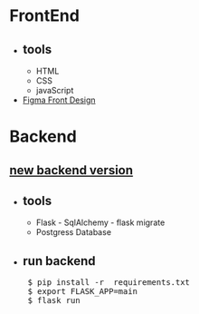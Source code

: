 # FrontEnd
  - ## tools 
    - HTML
    - CSS 
    - javaScript
  - [Figma Front Design](https://www.figma.com/file/9S59KDhNeIwBXwabEw0300/recycling?node-id=0%3A1)



# Backend
## [new backend version](https://pages.github.com/)

  - ## tools 
    - Flask - SqlAlchemy - flask migrate
    - Postgress Database

  - ## run backend 
    <pre>
     $ pip install -r  requirements.txt 
     $ export FLASK_APP=main
     $ flask run 
    </pre>
